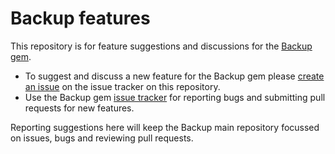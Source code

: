 # Backup features

This repository is for feature suggestions and discussions for the [Backup gem](https://github.com/meskyanichi/backup).

- To suggest and discuss a new feature for the Backup gem please [create an issue](https://github.com/meskyanichi/backup-features/issues) on the issue tracker on this repository.
- Use the Backup gem [issue tracker](https://github.com/meskyanichi/backup/issues) for reporting bugs and submitting pull requests for new features.

Reporting suggestions here will keep the Backup main repository focussed on issues, bugs and reviewing pull requests.
